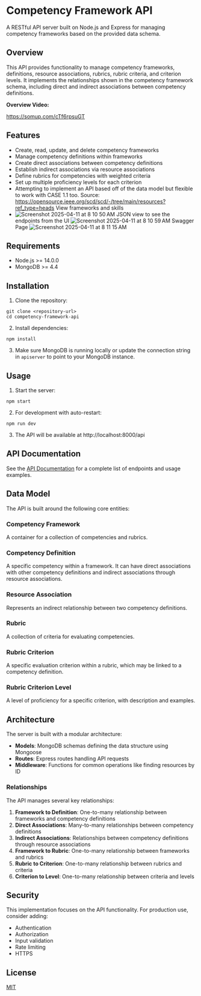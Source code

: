 # Competency Framework API

A RESTful API server built on Node.js and Express for managing competency frameworks based on the provided data schema.

## Overview

This API provides functionality to manage competency frameworks, definitions, resource associations, rubrics, rubric criteria, and criterion levels. It implements the relationships shown in the competency framework schema, including direct and indirect associations between competency definitions.

**Overview Video:** 

https://somup.com/cTf6rpsuGT



## Features

- Create, read, update, and delete competency frameworks
- Manage competency definitions within frameworks
- Create direct associations between competency definitions
- Establish indirect associations via resource associations
- Define rubrics for competencies with weighted criteria
- Set up multiple proficiency levels for each criterion
- Attempting to implement an API based off of the data model but flexible to work with CASE 1.1 too. 
Source: https://opensource.ieee.org/scd/scd/-/tree/main/resources?ref_type=heads
View frameworks and skills
- ![Screenshot 2025-04-11 at 8 10 50 AM](https://github.com/user-attachments/assets/2d143ee9-fe22-4ad9-8596-963e8c197c60)
  JSON view to see the endpoints from the UI 
![Screenshot 2025-04-11 at 8 10 59 AM](https://github.com/user-attachments/assets/557cf824-885f-4f4b-888c-a27fa5f3a1b5)
Swagger Page
![Screenshot 2025-04-11 at 8 11 15 AM](https://github.com/user-attachments/assets/03b547e3-8479-4c65-ac45-b0b6598f79f2)


## Requirements

- Node.js >= 14.0.0
- MongoDB >= 4.4

## Installation

1. Clone the repository:
```
git clone <repository-url>
cd competency-framework-api
```

2. Install dependencies:
```
npm install
```

3. Make sure MongoDB is running locally or update the connection string in `apiserver` to point to your MongoDB instance.

## Usage

1. Start the server:
```
npm start
```

2. For development with auto-restart:
```
npm run dev
```

3. The API will be available at http://localhost:8000/api

## API Documentation

See the [API Documentation](docs/API_DOCUMENTATION.md) for a complete list of endpoints and usage examples.

## Data Model

The API is built around the following core entities:

### Competency Framework
A container for a collection of competencies and rubrics.

### Competency Definition
A specific competency within a framework. It can have direct associations with other competency definitions and indirect associations through resource associations.

### Resource Association
Represents an indirect relationship between two competency definitions.

### Rubric
A collection of criteria for evaluating competencies.

### Rubric Criterion
A specific evaluation criterion within a rubric, which may be linked to a competency definition.

### Rubric Criterion Level
A level of proficiency for a specific criterion, with description and examples.

## Architecture

The server is built with a modular architecture:

- **Models**: MongoDB schemas defining the data structure using Mongoose
- **Routes**: Express routes handling API requests
- **Middleware**: Functions for common operations like finding resources by ID

### Relationships

The API manages several key relationships:

1. **Framework to Definition**: One-to-many relationship between frameworks and competency definitions
2. **Direct Associations**: Many-to-many relationships between competency definitions
3. **Indirect Associations**: Relationships between competency definitions through resource associations
4. **Framework to Rubric**: One-to-many relationship between frameworks and rubrics
5. **Rubric to Criterion**: One-to-many relationship between rubrics and criteria
6. **Criterion to Level**: One-to-many relationship between criteria and levels

## Security

This implementation focuses on the API functionality. For production use, consider adding:

- Authentication
- Authorization
- Input validation
- Rate limiting
- HTTPS

## License

[MIT](LICENSE) 

